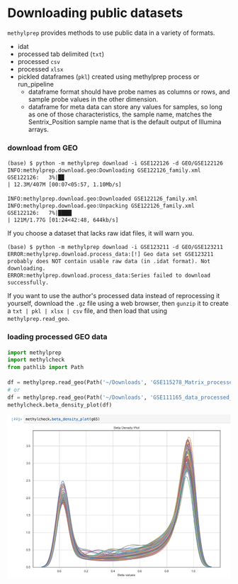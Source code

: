 # Downloading public datasets

`methylprep` provides methods to use public data in a variety of formats.
- idat
- processed tab delimited (`txt`)
- processed `csv`
- processed `xlsx`
- pickled dataframes (`pkl`) created using methylprep process or run_pipeline
  - dataframe format should have probe names as columns or rows, and sample probe values in the other dimension.
  - dataframe for meta data can store any values for samples, so long as one of those characteristics, the sample name,
    matches the Sentrix_Position sample name that is the default output of Illumina arrays.


### download from GEO

```Shell
(base) $ python -m methylprep download -i GSE122126 -d GEO/GSE122126
INFO:methylprep.download.geo:Downloading GSE122126_family.xml
GSE122126:   3%|█▉                                                            | 12.3M/407M [00:07<05:57, 1.10Mb/s]

INFO:methylprep.download.geo:Downloaded GSE122126_family.xml
INFO:methylprep.download.geo:Unpacking GSE122126_family.xml
GSE122126:   7%|████▎                                                          | 121M/1.77G [01:24<42:48, 644kb/s]

```

If you choose a dataset that lacks raw idat files, it will warn you.

```Shell
(base) $ python -m methylprep download -i GSE123211 -d GEO/GSE123211
ERROR:methylprep.download.process_data:[!] Geo data set GSE123211 probably does NOT contain usable raw data (in .idat format). Not downloading.
ERROR:methylprep.download.process_data:Series failed to download successfully.
```

If you want to use the author's processed data instead of reprocessing it yourself,
download the `.gz` file using a web browser, then `gunzip` it to create a `txt | pkl | xlsx | csv` file,
and then load that using `methylprep.read_geo`.

### loading processed GEO data

```python
import methylprep
import methylcheck
from pathlib import Path

df = methylprep.read_geo(Path('~/Downloads', 'GSE115278_Matrix_processed.txt'))
# or
df = methylprep.read_geo(Path('~/Downloads', 'GSE111165_data_processed_detection_p_val_EPIC.csv'))
methylcheck.beta_density_plot(df)
```

![Fig.19](tutorial_figs/fig19.png)
